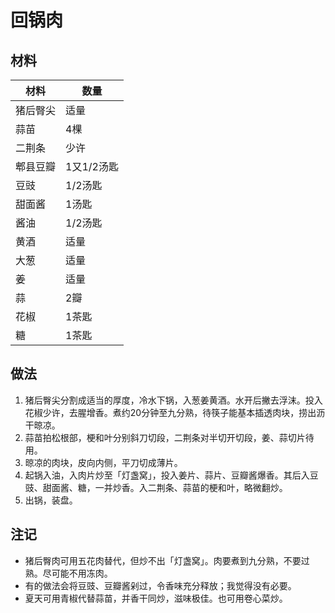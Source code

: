 # 回锅肉

## 材料

| 材料 | 数量 |
| --- | --- |
| 猪后臀尖 | 适量 |
| 蒜苗 | 4棵 |
| 二荆条 | 少许 |
| 郫县豆瓣 | 1又1/2汤匙 |
| 豆豉 | 1/2汤匙 |
| 甜面酱 | 1汤匙 |
| 酱油 | 1/2汤匙 |
| 黄酒 | 适量 |
| 大葱 | 适量 |
| 姜 | 适量 |
| 蒜 | 2瓣 |
| 花椒 | 1茶匙 |
| 糖 | 1茶匙 |

## 做法

1. 猪后臀尖分割成适当的厚度，冷水下锅，入葱姜黄酒。水开后撇去浮沫。投入花椒少许，去腥增香。煮约20分钟至九分熟，待筷子能基本插透肉块，捞出沥干晾凉。
2. 蒜苗拍松根部，梗和叶分别斜刀切段，二荆条对半切开切段，姜、蒜切片待用。
2. 晾凉的肉块，皮向内侧，平刀切成薄片。
3. 起锅入油，入肉片炒至「灯盏窝」，投入姜片、蒜片、豆瓣酱爆香。其后入豆豉、甜面酱、糖，一并炒香。入二荆条、蒜苗的梗和叶，略微翻炒。
4. 出锅，装盘。

## 注记

- 猪后臀肉可用五花肉替代，但炒不出「灯盏窝」。肉要煮到九分熟，不要过熟。尽可能不用冻肉。
- 有的做法会将豆豉、豆瓣酱剁过，令香味充分释放；我觉得没有必要。
- 夏天可用青椒代替蒜苗，并香干同炒，滋味极佳。也可用卷心菜炒。